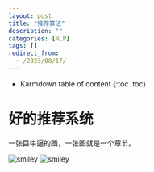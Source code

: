 ```yaml
---
layout: post
title: "推荐算法"
description: ""
categories: [NLP]
tags: []
redirect_from:
  - /2023/08/17/
---
```


* Karmdown table of content
{:toc .toc}


# 好的推荐系统

一张巨牛逼的图，一张图就是一个章节。

![smiley](/blog/assets/images/usedInBlogs/RecommendationSystem/1.png)
![smiley](/blog/assets/images/usedInBlogs/RecommendationSystem/0.jpg)